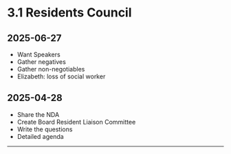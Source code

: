 # 3.1 Residents Council


## 2025-06-27

* Want Speakers
* Gather negatives
* Gather non-negotiables
* Elizabeth: loss of social worker

## 2025-04-28

* Share the NDA
* Create Board Resident Liaison Committee
* Write the questions
* Detailed agenda


***
